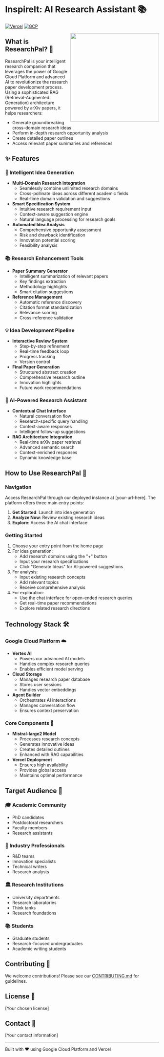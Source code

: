# InspireIt: AI Research Assistant 📚

[![Vercel](https://img.shields.io/badge/Deployed%20on-Vercel-black.svg)](https://vercel.com)
[![GCP](https://img.shields.io/badge/Powered%20by-Google%20Cloud-4285F4.svg)](https://cloud.google.com)

<img align="right" width="290" height="290" src="/api/placeholder/290/290">

## What is ResearchPal? 🤔
ResearchPal is your intelligent research companion that leverages the power of Google Cloud Platform and advanced AI to revolutionize the research paper development process. Using a sophisticated RAG (Retrieval-Augmented Generation) architecture powered by arXiv papers, it helps researchers:
- Generate groundbreaking cross-domain research ideas
- Perform in-depth research opportunity analysis
- Create detailed paper outlines
- Access relevant paper summaries and references

## ✨ Features

### 🎯 Intelligent Idea Generation
- **Multi-Domain Research Integration**
  - Seamlessly combine unlimited research domains
  - Cross-pollinate ideas across different academic fields
  - Real-time domain validation and suggestions
- **Smart Specification System**
  - Intuitive research requirement input
  - Context-aware suggestion engine
  - Natural language processing for research goals
- **Automated Idea Analysis**
  - Comprehensive opportunity assessment
  - Risk and drawback identification
  - Innovation potential scoring
  - Feasibility analysis

### 📚 Research Enhancement Tools
- **Paper Summary Generator**
  - Intelligent summarization of relevant papers
  - Key findings extraction
  - Methodology highlights
  - Smart citation suggestions
- **Reference Management**
  - Automatic reference discovery
  - Citation format standardization
  - Relevance scoring
  - Cross-reference validation

### 💡 Idea Development Pipeline
- **Interactive Review System**
  - Step-by-step refinement
  - Real-time feedback loop
  - Progress tracking
  - Version control
- **Final Paper Generation**
  - Structured abstract creation
  - Comprehensive research outline
  - Innovation highlights
  - Future work recommendations

### 🤖 AI-Powered Research Assistant
- **Contextual Chat Interface**
  - Natural conversation flow
  - Research-specific query handling
  - Context-aware responses
  - Intelligent follow-up suggestions
- **RAG Architecture Integration**
  - Real-time arXiv paper retrieval
  - Advanced semantic search
  - Context-enriched responses
  - Dynamic knowledge base

## How to Use ResearchPal 📝

### Navigation
Access ResearchPal through our deployed instance at [your-url-here]. The platform offers three main entry points:

1. **Get Started**: Launch into idea generation
2. **Analyze Now**: Review existing research ideas
3. **Explore**: Access the AI chat interface

### Getting Started
1. Choose your entry point from the home page
2. For idea generation:
   - Add research domains using the "+" button
   - Input your research specifications
   - Click "Generate Ideas" for AI-powered suggestions
3. For analysis:
   - Input existing research concepts
   - Add relevant topics
   - Receive comprehensive analysis
4. For exploration:
   - Use the chat interface for open-ended research queries
   - Get real-time paper recommendations
   - Explore related research directions

## Technology Stack 🛠️

### Google Cloud Platform ☁️
- **Vertex AI**
  - Powers our advanced AI models
  - Handles complex research queries
  - Enables efficient model serving
- **Cloud Storage**
  - Manages research paper database
  - Stores user sessions
  - Handles vector embeddings
- **Agent Builder**
  - Orchestrates AI interactions
  - Manages conversation flow
  - Ensures context preservation

### Core Components 🧩
- **Mistral-large2 Model**
  - Processes research concepts
  - Generates innovative ideas
  - Creates detailed outlines
  - Enhanced with RAG capabilities
- **Vercel Deployment**
  - Ensures high availability
  - Provides global access
  - Maintains optimal performance

## Target Audience 👥

### 🎓 Academic Community
- PhD candidates
- Postdoctoral researchers
- Faculty members
- Research assistants

### 💼 Industry Professionals
- R&D teams
- Innovation specialists
- Technical writers
- Research analysts

### 🏛️ Research Institutions
- University departments
- Research laboratories
- Think tanks
- Research foundations

### 📚 Students
- Graduate students
- Research-focused undergraduates
- Academic writing students

## Contributing 🤝
We welcome contributions! Please see our [CONTRIBUTING.md](./CONTRIBUTING.md) for guidelines.

## License 📄
[Your chosen license]

## Contact 📧
[Your contact information]

---
Built with ❤️ using Google Cloud Platform and Vercel
